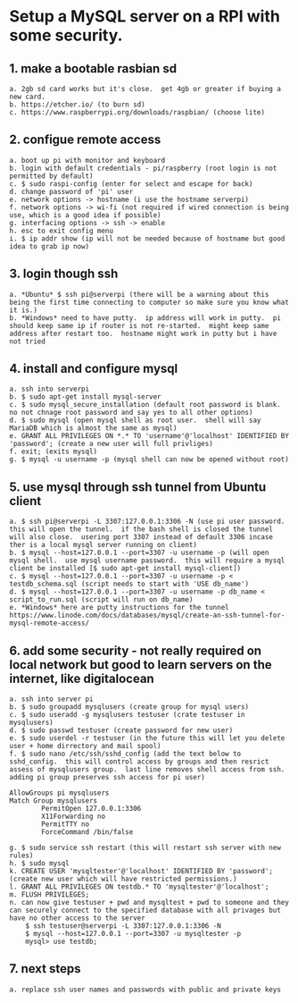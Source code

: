# Setup a MySQL server on a RPI with some security.
## 1. make a bootable rasbian sd
	a. 2gb sd card works but it's close.  get 4gb or greater if buying a new card.
	b. https://etcher.io/ (to burn sd)
	c. https://www.raspberrypi.org/downloads/raspbian/ (choose lite)

## 2. configue remote access
	a. boot up pi with monitor and keyboard
	b. login with default credentials - pi/raspberry (root login is not permitted by default)
	c. $ sudo raspi-config (enter for select and escape for back)
	d. change password of 'pi' user
	e. network options -> hostname (i use the hostname serverpi)
	f. network options -> wi-fi (not required if wired connection is being use, which is a good idea if possible)
	g. interfacing options -> ssh -> enable
	h. esc to exit config menu
	i. $ ip addr show (ip will not be needed because of hostname but good idea to grab ip now)

## 3. login though ssh
	a. *Ubuntu* $ ssh pi@serverpi (there will be a warning about this being the first time connecting to computer so make sure you know what it is.)
	b. *Windows* need to have putty.  ip address will work in putty.  pi should keep same ip if router is not re-started.  might keep same address after restart too.  hostname might work in putty but i have not tried

## 4. install and configure mysql 
	a. ssh into serverpi
	b. $ sudo apt-get install mysql-server
	c. $ sudo mysql_secure_installation (default root password is blank.  no not chnage root password and say yes to all other options)
	d. $ sudo mysql (open mysql shell as root user.  shell will say MariaDB which is almost the same as mysql)
	e. GRANT ALL PRIVILEGES ON *.* TO 'username'@'localhost' IDENTIFIED BY 'password'; (create a new user will full privliges)
	f. exit; (exits mysql)
	g. $ mysql -u username -p (mysql shell can now be opened without root)

## 5. use mysql through ssh tunnel from Ubuntu client
	a. $ ssh pi@serverpi -L 3307:127.0.0.1:3306 -N (use pi user password.  this will open the tunnel.  if the bash shell is closed the tunnel will also close.  usering port 3307 instead of default 3306 incase ther is a local mysql server running on client)
	b. $ mysql --host=127.0.0.1 --port=3307 -u username -p (will open mysql shell.  use mysql username password.  this will require a mysql client be installed [$ sudo apt-get install mysql-client])
	c. $ mysql --host=127.0.0.1 --port=3307 -u username -p < testdb_schema.sql (script needs to start with 'USE db_name')
	d. $ mysql --host=127.0.0.1 --port=3307 -u username -p db_name < script_to_run.sql (script will run on db_name)
	e. *Windows* here are putty instructions for the tunnel https://www.linode.com/docs/databases/mysql/create-an-ssh-tunnel-for-mysql-remote-access/

## 6. add some security - not really required on local network but good to learn servers on the internet, like digitalocean
	a. ssh into server pi
	b. $ sudo groupadd mysqlusers (create group for mysql users)
	c. $ sudo useradd -g mysqlusers testuser (crate testuser in mysqlusers)
	d. $ sudo passwd testuser (create password for new user)
	e. $ sudo userdel -r testuser (in the future this will let you delete user + home dirrectory and mail spool)
	f. $ sudo nano /etc/ssh/sshd_config (add the text below to sshd_config.  this will control access by groups and then resrict assess of mysqlusers group.  last line removes shell access from ssh.  adding pi group preserves ssh access for pi user)
	
	AllowGroups pi mysqlusers
	Match Group mysqlusers
	        PermitOpen 127.0.0.1:3306
	        X11Forwarding no
	        PermitTTY no
	        ForceCommand /bin/false

	g. $ sudo service ssh restart (this will restart ssh server with new rules)
	h. $ sudo mysql
    k. CREATE USER 'mysqltester'@'localhost' IDENTIFIED BY 'password'; (create new user which will have restricted permissions.)
    l. GRANT ALL PRIVILEGES ON testdb.* TO 'mysqltester'@'localhost';
    m. FLUSH PRIVILEGES;
    n. can now give testuser + pwd and mysqltest + pwd to someone and they can securely connect to the specified database with all privages but have no other access to the server
    	$ ssh testuser@serverpi -L 3307:127.0.0.1:3306 -N
    	$ mysql --host=127.0.0.1 --port=3307 -u mysqltester -p
    	mysql> use testdb;

## 7. next steps
 	a. replace ssh user names and passwords with public and private keys
